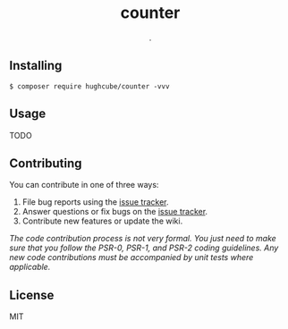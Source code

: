 <h1 align="center"> counter </h1>

<p align="center"> .</p>


## Installing

```shell
$ composer require hughcube/counter -vvv
```

## Usage

TODO

## Contributing

You can contribute in one of three ways:

1. File bug reports using the [issue tracker](https://github.com/hughcube/counter/issues).
2. Answer questions or fix bugs on the [issue tracker](https://github.com/hughcube/counter/issues).
3. Contribute new features or update the wiki.

_The code contribution process is not very formal. You just need to make sure that you follow the PSR-0, PSR-1, and PSR-2 coding guidelines. Any new code contributions must be accompanied by unit tests where applicable._

## License

MIT